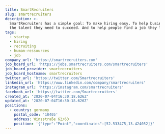 ```yaml
---
title: SmartRecruiters
slug: smartrecruiters
description: >-
  SmartRecruiters has a simple goal: To make hiring easy. To help businesses get
  the talent they need to succeed. And to help people find a job they love.
tags:
  - startup
  - hiring
  - recruiting
  - human-ressources
  - job
company_url: 'https://smartrecruiters.com'
job_board_url: 'https://jobs.smartrecruiters.com/smartrecruiters'
job_board_provider: smartrecruiters
job_board_hostname: smartrecruiters
twitter_url: 'https://twitter.com/Smartrecruiters'
linkedin_url: 'https://www.linkedin.com/company/smartrecruiters'
instagram_url: 'https://instagram.com/smartrecruiters'
facebook_url: 'https://twitter.com/Smartrecruiters'
created_at: '2020-07-04T16:30:18.626Z'
updated_at: '2020-07-04T16:30:18.626Z'
positions:
  - country: germany
    postal_code: '10405'
    address: Winsstraße 62/63
    position: '{"type":"Point","coordinates":[52.533475,13.424052]}'
---
```


